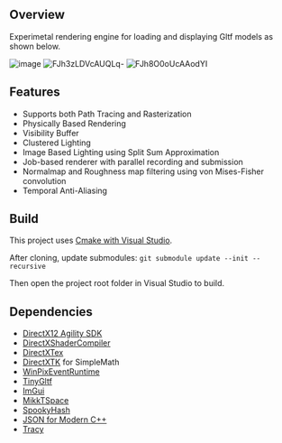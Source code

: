 ## Overview
Experimetal rendering engine for loading and displaying Gltf models as shown below.
 

![image](https://user-images.githubusercontent.com/8186559/132597501-5a13ab40-7f4c-40af-926a-332e30fe29bb.png)
![FJh3zLDVcAUQLq-](https://user-images.githubusercontent.com/8186559/159191105-567666ba-bd47-4a0d-be22-6fbe45eb4953.jpg)
![FJh8O0oUcAAodYI](https://user-images.githubusercontent.com/8186559/159191107-497177b7-3138-4e57-b413-a01cfc4b82ab.jpg)


## Features
* Supports both Path Tracing and Rasterization 
* Physically Based Rendering
* Visibility Buffer
* Clustered Lighting
* Image Based Lighting using Split Sum Approximation
* Job-based renderer with parallel recording and submission
* Normalmap and Roughness map filtering using von Mises-Fisher convolution
* Temporal Anti-Aliasing

## Build
This project uses [Cmake with Visual Studio](https://docs.microsoft.com/en-us/cpp/build/cmake-projects-in-visual-studio?view=msvc-160). 

After cloning, update submodules: `git submodule update --init --recursive`

Then open the project root folder in Visual Studio to build.

## Dependencies
* [DirectX12 Agility SDK](https://devblogs.microsoft.com/directx/directx12agility/)
* [DirectXShaderCompiler](https://github.com/ehsannas/DirectXShaderCompiler)
* [DirectXTex](https://github.com/Microsoft/DirectXTex)
* [DirectXTK](https://github.com/Microsoft/DirectXTK) for SimpleMath
* [WinPixEventRuntime](https://devblogs.microsoft.com/pix/download/)
* [TinyGltf](https://github.com/syoyo/tinygltf) 
* [ImGui](https://github.com/ocornut/imgui)
* [MikkTSpace](https://github.com/mmikk/MikkTSpace)
* [SpookyHash](https://github.com/k0dai/spookyhash)
* [JSON for Modern C++](https://github.com/nlohmann/json)
* [Tracy](https://github.com/wolfpld/tracy)

